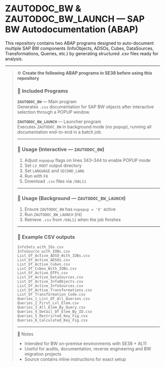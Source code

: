 # ZAUTODOC_BW & ZAUTODOC_BW_LAUNCH — SAP BW Autodocumentation (ABAP)

This repository contains two ABAP programs designed to auto-document multiple SAP BW components (InfoObjects, ADSOs, Cubes, DataSources, Transformations, Queries, etc.) by generating structured .csv files ready for analysis. 

---

> ⚙️ **Create the following ABAP programs in SE38 before using this repository**
>
> ### 📌 Included Programs
> **`ZAUTODOC_BW`** — Main program  
> Generates `.csv` documentation for SAP BW objects after interactive selection through a POPUP window.
>
> **`ZAUTODOC_BW_LAUNCH`** — Launcher program  
> Executes `ZAUTODOC_BW` in background mode (no popup), running all documentation end-to-end in a batch job.
>
> ---
>
> ### 🎯 Usage (Interactive — `ZAUTODOC_BW`)
> 1) Adjust `nopopup` flags on lines 343–344 to enable POPUP mode  
> 2) Set `LV_ROOT` output directory  
> 3) Set `LANGUAGE` and `SECOND_LANG`  
> 4) Run with `F8`  
> 5) Download `.csv` files via `/OAL11`
>
> ---
>
> ### 🤖 Usage (Background — `ZAUTODOC_BW_LAUNCH`)
> 1) Ensure `ZAUTODOC_BW` has `nopopup = 'X'` active  
> 2) Run `ZAUTODOC_BW_LAUNCH` (`F8`)  
> 3) Retrieve `.csv` from `/OAL11` when the job finishes
>
> ---
>
> ### 📂 Example CSV outputs
> ```
> InfoSets_with_IOs.csv
> InfoSource_with_IOBs.csv
> List_Of_Active_ADSO_With_IOBs.csv
> List_Of_Active_ADSOs.csv
> List_Of_Active_Cubes.csv
> List_Of_Cubes_With_IOBs.csv
> List_Of_Active_DTPs.csv
> List_Of_Active_DataSources.csv
> List_Of_Active_InfoObjects.csv
> List_Of_Active_InfoSources.csv
> List_Of_Active_Transformations.csv
> List_Of_Transformation_Code.csv
> Queries_1_List_Of_All_Queries.csv
> Queries_2_First_Lvl_Elem.csv
> Queries_3_All_Elem_By_Query.csv
> Queries_4_Detail_Of_Elem_By_ID.csv
> Queries_5_Restricted_Key_Fig.csv
> Queries_6_Calculated_Key_Fig.csv
> ```
>
> ---
>
> 📝 Notes  
> - Intended for BW on-premise environments with SE38 + AL11  
> - Useful for audits, documentation, reverse engineering and BW migration projects  
> - Source contains inline instructions for exact setup
